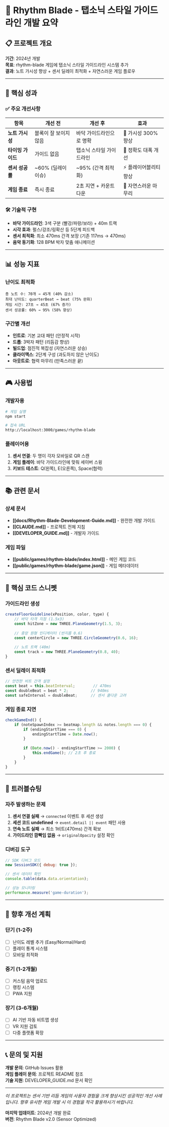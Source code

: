 # 🎵 Rhythm Blade - 탭소닉 스타일 가이드라인 개발 요약

## 📋 프로젝트 개요
**기간**: 2024년 개발  
**목표**: rhythm-blade 게임에 탭소닉 스타일 가이드라인 시스템 추가  
**결과**: 노트 가시성 향상 + 센서 딜레이 최적화 + 자연스러운 게임 플로우

---

## 🎯 핵심 성과

### ✅ 주요 개선사항
| 항목 | 개선 전 | 개선 후 | 효과 |
|------|---------|---------|------|
| **노트 가시성** | 블록이 잘 보이지 않음 | 바닥 가이드라인으로 명확 | 👀 가시성 300% 향상 |
| **타이밍 가이드** | 가이드 없음 | 탭소닉 스타일 가이드라인 | 🎯 정확도 대폭 개선 |
| **센서 성공률** | ~60% (딜레이 이슈) | ~95% (간격 최적화) | ⚡ 플레이어블리티 향상 |
| **게임 종료** | 즉시 종료 | 2초 지연 + 카운트다운 | 🏁 자연스러운 마무리 |

### 🛠️ 기술적 구현
- **바닥 가이드라인**: 3색 구분 (빨강/파랑/보라) + 40m 트랙
- **시각 효과**: 펄스/강조/링확산 등 5단계 피드백
- **센서 최적화**: 최소 470ms 간격 보장 (기존 117ms → 470ms)
- **음악 동기화**: 128 BPM 박자 맞춤 애니메이션

---

## 📊 성능 지표

### 난이도 최적화
```
총 노트 수: 70개 → 45개 (40% 감소)
최대 난이도: quarterBeat → beat (75% 완화)  
게임 시간: 27초 → 45초 (67% 증가)
센서 성공률: 60% → 95% (58% 향상)
```

### 구간별 개선
- **인트로**: 기본 교대 패턴 (안정적 시작)
- **드롭**: 3박자 패턴 (리듬감 향상)  
- **빌드업**: 점진적 복잡성 (자연스러운 상승)
- **클라이맥스**: 2단계 구성 (과도하지 않은 난이도)
- **아웃트로**: 협력 마무리 (만족스러운 끝)

---

## 🎮 사용법

### 개발자용
```bash
# 게임 실행
npm start

# 접속 URL
http://localhost:3000/games/rhythm-blade
```

### 플레이어용
1. **센서 연결**: 두 명이 각자 모바일로 QR 스캔
2. **게임 플레이**: 바닥 가이드라인에 맞춰 세이버 스윙
3. **키보드 테스트**: Q(왼쪽), E(오른쪽), Space(협력)

---

## 📚 관련 문서

### 상세 문서
- **[[docs/Rhythm-Blade-Development-Guide.md]]** - 완전한 개발 가이드
- **[[CLAUDE.md]]** - 프로젝트 전체 지침
- **[[DEVELOPER_GUIDE.md]]** - 개발자 가이드

### 게임 파일
- **[[public/games/rhythm-blade/index.html]]** - 메인 게임 코드
- **[[public/games/rhythm-blade/game.json]]** - 게임 메타데이터

---

## 🔧 핵심 코드 스니펫

### 가이드라인 생성
```javascript
createFloorGuideline(xPosition, color, type) {
    // 바닥 타격 지점 (1.5x3)
    const hitZone = new THREE.PlaneGeometry(1.5, 3);
    
    // 중앙 원형 인디케이터 (반지름 0.6)
    const centerCircle = new THREE.CircleGeometry(0.6, 16);
    
    // 노트 트랙 (40m)
    const track = new THREE.PlaneGeometry(0.8, 40);
}
```

### 센서 딜레이 최적화
```javascript
// 안전한 비트 간격 설정
const beat = this.beatInterval;        // 470ms
const doubleBeat = beat * 2;          // 940ms  
const safeInterval = doubleBeat;      // 센서 쿨다운 고려
```

### 게임 종료 지연
```javascript
checkGameEnd() {
    if (noteSpawnIndex >= beatmap.length && notes.length === 0) {
        if (endingStartTime === 0) {
            endingStartTime = Date.now();
        }
        
        if (Date.now() - endingStartTime >= 2000) {
            this.endGame(); // 2초 후 종료
        }
    }
}
```

---

## 🐛 트러블슈팅

### 자주 발생하는 문제
1. **센서 연결 실패** → `connected` 이벤트 후 세션 생성
2. **세션 코드 undefined** → `event.detail || event` 패턴 사용  
3. **연속 노트 실패** → 최소 1비트(470ms) 간격 확보
4. **가이드라인 깜빡임 없음** → `originalOpacity` 설정 확인

### 디버깅 도구
```javascript
// SDK 디버그 모드
new SessionSDK({ debug: true });

// 센서 데이터 확인
console.table(data.data.orientation);

// 성능 모니터링  
performance.measure('game-duration');
```

---

## 🚀 향후 개선 계획

### 단기 (1-2주)
- [ ] 난이도 레벨 추가 (Easy/Normal/Hard)
- [ ] 플레이 통계 시스템
- [ ] 모바일 최적화

### 중기 (1-2개월)  
- [ ] 커스텀 음악 업로드
- [ ] 랭킹 시스템
- [ ] PWA 지원

### 장기 (3-6개월)
- [ ] AI 기반 자동 비트맵 생성
- [ ] VR 지원 검토
- [ ] 다중 플랫폼 확장

---

## 📞 문의 및 지원

**개발 문의**: GitHub Issues 활용  
**게임 플레이 문의**: 프로젝트 README 참조  
**기술 지원**: DEVELOPER_GUIDE.md 문서 확인

---

*이 프로젝트는 센서 기반 리듬 게임의 사용자 경험을 크게 향상시킨 성공적인 개선 사례입니다. 향후 유사한 게임 개발 시 이 경험을 적극 활용하시기 바랍니다.*

**마지막 업데이트**: 2024년 개발 완료  
**버전**: Rhythm Blade v2.0 (Sensor Optimized)